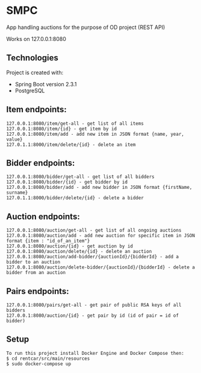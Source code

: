 # SMPC
App handling auctions for the purpose of OD project (REST API)

Works on 127.0.0.1:8080

## Technologies
Project is created with:
 * Spring Boot version 2.3.1
 * PostgreSQL

## Item endpoints:
```
127.0.0.1:8080/item/get-all - get list of all items
127.0.0.1:8080/item/{id} - get item by id
127.0.0.1:8080/item/add - add new item in JSON format {name, year, value}
127.0.1.1:8000/item/delete/{id} - delete an item
```
## Bidder endpoints:
```
127.0.0.1:8080/bidder/get-all - get list of all bidders
127.0.0.1:8080/bidder/{id} - get bidder by id
127.0.0.1:8080/bidder/add - add new bidder in JSON format {firstName, surname}
127.0.1.1:8000/bidder/delete/{id} - delete a bidder
```
## Auction endpoints:
```
127.0.0.1:8080/auction/get-all - get list of all ongoing auctions
127.0.0.1:8080/auction/add - add new auction for specific item in JSON format {item : "id_of_an_item"}
127.0.0.1:8080/auction/{id} - get auction by id
127.0.0.1:8080/auction/delete/{id} - delete an auction
127.0.0.1:8080/auction/add-bidder/{auctionId}/{bidderId} - add a bidder to an auction
127.0.0.1:8080/auction/delete-bidder/{auctionId}/{bidderId} - delete a bidder from an auction
```
## Pairs endpoints:
```
127.0.0.1:8080/pairs/get-all - get pair of public RSA keys of all bidders
127.0.0.1:8080/auction/{id} - get pair by id (id of pair = id of bidder)
```
## Setup
```
To run this project install Docker Engine and Docker Compose then:
$ cd rentcar/src/main/resources
$ sudo docker-compose up
```
